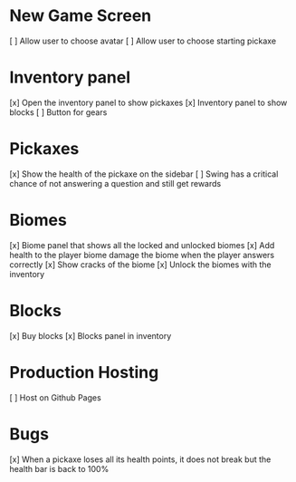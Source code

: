 # New Game Screen
[ ] Allow user to choose avatar
[ ] Allow user to choose starting pickaxe

# Inventory panel
[x] Open the inventory panel to show pickaxes
[x] Inventory panel to show blocks
[ ] Button for gears

# Pickaxes
[x] Show the health of the pickaxe on the sidebar
[ ] Swing has a critical chance of not answering a question and still get rewards

# Biomes
[x] Biome panel that shows all the locked and unlocked biomes
[x] Add health to the player biome damage the biome when the player answers correctly
[x] Show cracks of the biome
[x] Unlock the biomes with the inventory

# Blocks
[x] Buy blocks
[x] Blocks panel in inventory

# Production Hosting
[ ] Host on Github Pages

# Bugs
[x] When a pickaxe loses all its health points, it does not break but the health bar is back to 100%

